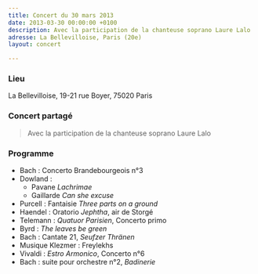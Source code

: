 ```yaml
---
title: Concert du 30 mars 2013
date: 2013-03-30 00:00:00 +0100
description: Avec la participation de la chanteuse soprano Laure Lalo
adresse: La Bellevilloise, Paris (20e)
layout: concert

---
```

### Lieu

La Bellevilloise, 19-21 rue Boyer, 75020 Paris

### Concert partagé

> Avec la participation de la chanteuse soprano Laure Lalo

### Programme

* Bach : Concerto Brandebourgeois n°3
* Dowland :
  * Pavane _Lachrimae_
  * Gaillarde _Can she excuse_
* Purcell : Fantaisie _Three parts on a ground_
* Haendel : Oratorio _Jephtha_, air de Storgé
* Telemann : _Quatuor Parisien_, Concerto primo
* Byrd : _The leaves be green_
* Bach : Cantate 21, _Seufzer Thränen_
* Musique Klezmer : Freylekhs
* Vivaldi : _Estro Armonico_, Concerto n°6
* Bach : suite pour orchestre n°2, _Badinerie_